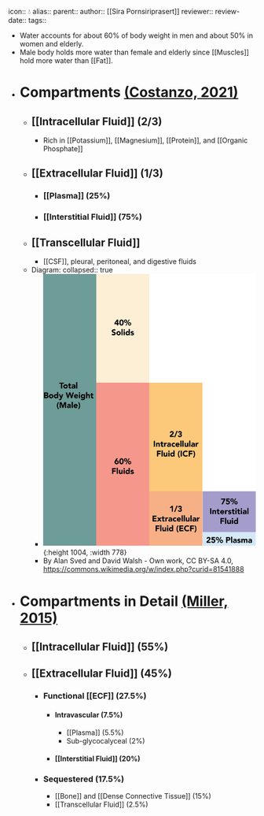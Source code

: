 icon:: 💧
alias::
parent::
author:: [[Sira Pornsiriprasert]] 
reviewer::
review-date::
tags::

- Water accounts for about 60% of body weight in men and about 50% in women and elderly.
- Male body holds more water than female and elderly since [[Muscles]] hold more water than [[Fat]].
- # Compartments [(Costanzo, 2021)]([[References/costanzoCostanzoPhysiology2021]])
	- ## [[Intracellular Fluid]] (2/3)
		- Rich in [[Potassium]], [[Magnesium]], [[Protein]], and [[Organic Phosphate]]
	- ## [[Extracellular Fluid]] (1/3)
		- ### [[Plasma]] (25%)
		- ### [[Interstitial Fluid]] (75%)
	- ## [[Transcellular Fluid]]
		- [[CSF]], pleural, peritoneal, and digestive fluids
	- Diagram:
	  collapsed:: true
		- ![Fluid_composition_of_the_body_1.3.png](../assets/Fluid_composition_of_the_body_1.3_1749974164051_0.png){:height 1004, :width 778}
		- By Alan Sved and David Walsh - Own work, CC BY-SA 4.0, https://commons.wikimedia.org/w/index.php?curid=81541888
- # Compartments in Detail [(Miller, 2015)]([[References/millerMillersAnesthesia2015]])
	- ## [[Intracellular Fluid]] (55%)
	- ## [[Extracellular Fluid]] (45%)
		- ### Functional [[ECF]] (27.5%)
			- #### Intravascular (7.5%)
				- [[Plasma]] (5.5%)
				- Sub-glycocalyceal (2%)
			- #### [[Interstitial Fluid]] (20%)
		- ### Sequestered (17.5%)
			- [[Bone]] and [[Dense Connective Tissue]] (15%)
			- [[Transcellular Fluid]] (2.5%)